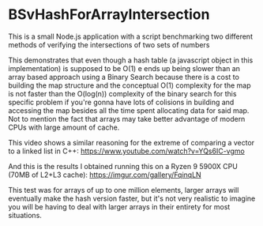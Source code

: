 # BSvHashForArrayIntersection
This is a small Node.js application with a script benchmarking two different methods of verifying the intersections of two sets of numbers

This demonstrates that even though a hash table (a javascript object in this implementation) is supposed to be O(1) e ends up being slower than an array based approach using a Binary Search because there is a cost to building the map structure and the conceptual O(1) complexity for the map is not faster than the O(log(n)) complexity of the binary search for this specific problem if you're gonna have lots of colisions in building and accessing the map besides all the time spent allocating data for said map. Not to mention the fact that arrays may take better advantage of modern CPUs with large amount of cache.

This video shows a similar reasoning for the extreme of comparing a vector to a linked list in C++: https://www.youtube.com/watch?v=YQs6IC-vgmo

And this is the results I obtained running this on a Ryzen 9 5900X CPU (70MB of L2+L3 cache): https://imgur.com/gallery/FqinqLN

This test was for arrays of up to one million elements, larger arrays will eventually make the hash version faster, but it's not very realistic to imagine you will be having to deal with larger arrays in their entirety for most situations.
